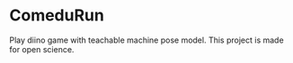 # ComeduRun
Play diino game with teachable machine pose model. This project is made for open science.
